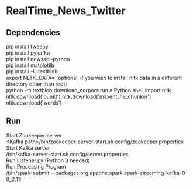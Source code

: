 # RealTime_News_Twitter

## Dependencies
pip install tweepy<br />
pip install pykafka<br />
pip install newsapi-python<br />
pip install matplotlib<br />
pip install -U textblob<br />
export NLTK_DATA=<directory> (optional, if you wish to install nltk data in a different directory other than root)<br />
python -m textblob.download_corpora
run a Python shell
import nltk
nltk.download('punkt')
nltk.download('maxent_ne_chunker')
nltk.download('words')

## Run
Start Zookeeper server<br />
\<Kafka path\>/bin/zookeeper-server-start.sh config/zookeeper.properties<br />
Start Kafka server<br />
<Kafka path>/bin/kafka-server-start.sh config/server.properties<br />
Run Listener.py (Python 3 needed)<br />
Run Processing Program<br />
<Spark path>/bin/spark-submit --packages org.apache.spark:spark-streaming-kafka-0-8_2.11:<Spark version> <program path><br />
